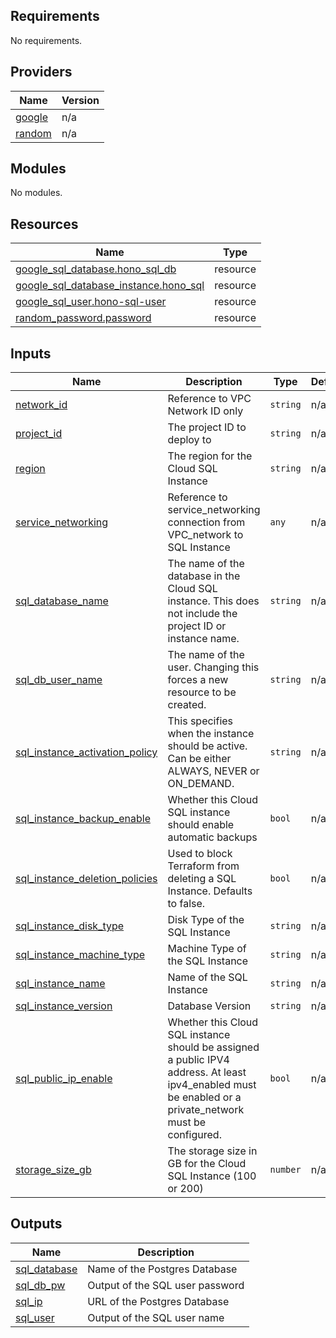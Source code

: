 ## Requirements

No requirements.

## Providers

| Name | Version |
|------|---------|
| <a name="provider_google"></a> [google](#provider\_google) | n/a |
| <a name="provider_random"></a> [random](#provider\_random) | n/a |

## Modules

No modules.

## Resources

| Name | Type |
|------|------|
| [google_sql_database.hono_sql_db](https://registry.terraform.io/providers/hashicorp/google/latest/docs/resources/sql_database) | resource |
| [google_sql_database_instance.hono_sql](https://registry.terraform.io/providers/hashicorp/google/latest/docs/resources/sql_database_instance) | resource |
| [google_sql_user.hono-sql-user](https://registry.terraform.io/providers/hashicorp/google/latest/docs/resources/sql_user) | resource |
| [random_password.password](https://registry.terraform.io/providers/hashicorp/random/latest/docs/resources/password) | resource |

## Inputs

| Name | Description | Type | Default | Required |
|------|-------------|------|---------|:--------:|
| <a name="input_network_id"></a> [network\_id](#input\_network\_id) | Reference to VPC Network ID only | `string` | n/a | yes |
| <a name="input_project_id"></a> [project\_id](#input\_project\_id) | The project ID to deploy to | `string` | n/a | yes |
| <a name="input_region"></a> [region](#input\_region) | The region for the Cloud SQL Instance | `string` | n/a | yes |
| <a name="input_service_networking"></a> [service\_networking](#input\_service\_networking) | Reference to service\_networking connection from VPC\_network to SQL Instance | `any` | n/a | yes |
| <a name="input_sql_database_name"></a> [sql\_database\_name](#input\_sql\_database\_name) | The name of the database in the Cloud SQL instance. This does not include the project ID or instance name. | `string` | n/a | yes |
| <a name="input_sql_db_user_name"></a> [sql\_db\_user\_name](#input\_sql\_db\_user\_name) | The name of the user. Changing this forces a new resource to be created. | `string` | n/a | yes |
| <a name="input_sql_instance_activation_policy"></a> [sql\_instance\_activation\_policy](#input\_sql\_instance\_activation\_policy) | This specifies when the instance should be active. Can be either ALWAYS, NEVER or ON\_DEMAND. | `string` | n/a | yes |
| <a name="input_sql_instance_backup_enable"></a> [sql\_instance\_backup\_enable](#input\_sql\_instance\_backup\_enable) | Whether this Cloud SQL instance should enable automatic backups | `bool` | n/a | yes |
| <a name="input_sql_instance_deletion_policies"></a> [sql\_instance\_deletion\_policies](#input\_sql\_instance\_deletion\_policies) | Used to block Terraform from deleting a SQL Instance. Defaults to false. | `bool` | n/a | yes |
| <a name="input_sql_instance_disk_type"></a> [sql\_instance\_disk\_type](#input\_sql\_instance\_disk\_type) | Disk Type of the SQL Instance | `string` | n/a | yes |
| <a name="input_sql_instance_machine_type"></a> [sql\_instance\_machine\_type](#input\_sql\_instance\_machine\_type) | Machine Type of the SQL Instance | `string` | n/a | yes |
| <a name="input_sql_instance_name"></a> [sql\_instance\_name](#input\_sql\_instance\_name) | Name of the SQL Instance | `string` | n/a | yes |
| <a name="input_sql_instance_version"></a> [sql\_instance\_version](#input\_sql\_instance\_version) | Database Version | `string` | n/a | yes |
| <a name="input_sql_public_ip_enable"></a> [sql\_public\_ip\_enable](#input\_sql\_public\_ip\_enable) | Whether this Cloud SQL instance should be assigned a public IPV4 address. At least ipv4\_enabled must be enabled or a private\_network must be configured. | `bool` | n/a | yes |
| <a name="input_storage_size_gb"></a> [storage\_size\_gb](#input\_storage\_size\_gb) | The storage size in GB for the Cloud SQL Instance (100 or 200) | `number` | n/a | yes |

## Outputs

| Name | Description |
|------|-------------|
| <a name="output_sql_database"></a> [sql\_database](#output\_sql\_database) | Name of the Postgres Database |
| <a name="output_sql_db_pw"></a> [sql\_db\_pw](#output\_sql\_db\_pw) | Output of the SQL user password |
| <a name="output_sql_ip"></a> [sql\_ip](#output\_sql\_ip) | URL of the Postgres Database |
| <a name="output_sql_user"></a> [sql\_user](#output\_sql\_user) | Output of the SQL user name |
